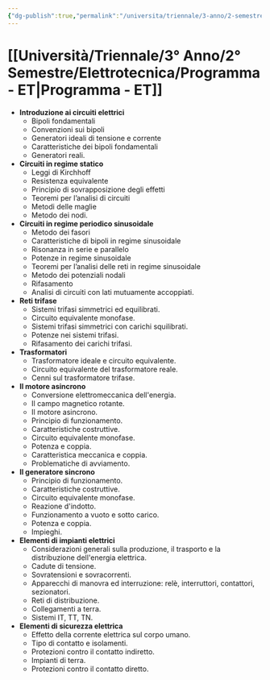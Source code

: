 ```yaml
---
{"dg-publish":true,"permalink":"/universita/triennale/3-anno/2-semestre/elettrotecnica/programma-et/"}
---
```


# [[Università/Triennale/3° Anno/2° Semestre/Elettrotecnica/Programma - ET\|Programma - ET]]

- **Introduzione ai circuiti elettrici**
	- Bipoli fondamentali
	- Convenzioni sui bipoli
	- Generatori ideali di tensione e corrente
	- Caratteristiche dei bipoli fondamentali
	- Generatori reali.
- **Circuiti in regime statico**
	- Leggi di Kirchhoff
	- Resistenza equivalente
	- Principio di sovrapposizione degli effetti
	- Teoremi per l’analisi di circuiti
	- Metodi delle maglie
	- Metodo dei nodi.
- **Circuiti in regime periodico sinusoidale**
	- Metodo dei fasori
	- Caratteristiche di bipoli in regime sinusoidale
	- Risonanza in serie e parallelo
	- Potenze in regime sinusoidale
	- Teoremi per l’analisi delle reti in regime sinusoidale
	- Metodo dei potenziali nodali
	- Rifasamento
	- Analisi di circuiti con lati mutuamente accoppiati.
- **Reti trifase**
	- Sistemi trifasi simmetrici ed equilibrati.
	- Circuito equivalente monofase.
	- Sistemi trifasi simmetrici con carichi squilibrati.
	- Potenze nei sistemi trifasi.
	- Rifasamento dei carichi trifasi.
- **Trasformatori**
	- Trasformatore ideale e circuito equivalente.
	- Circuito equivalente del trasformatore reale.
	- Cenni sul trasformatore trifase.
- **Il motore asincrono**
	- Conversione elettromeccanica dell'energia.
	- Il campo magnetico rotante.
	- Il motore asincrono.
	- Principio di funzionamento.
	- Caratteristiche costruttive.
	- Circuito equivalente monofase.
	- Potenza e coppia.
	- Caratteristica meccanica e coppia.
	- Problematiche di avviamento.
- **Il generatore sincrono**
	- Principio di funzionamento.
	- Caratteristiche costruttive.
	- Circuito equivalente monofase.
	- Reazione d'indotto.
	- Funzionamento a vuoto e sotto carico.
	- Potenza e coppia.
	- Impieghi.
- **Elementi di impianti elettrici**
	- Considerazioni generali sulla produzione, il trasporto e la distribuzione dell'energia elettrica.
	- Cadute di tensione.
	- Sovratensioni e sovracorrenti.
	- Apparecchi di manovra ed interruzione: relè, interruttori, contattori, sezionatori.
	- Reti di distribuzione.
	- Collegamenti a terra.
	- Sistemi IT, TT, TN.
- **Elementi di sicurezza elettrica**
	- Effetto della corrente elettrica sul corpo umano.
	- Tipo di contatto e isolamenti.
	- Protezioni contro il contatto indiretto.
	- Impianti di terra.
	- Protezioni contro il contatto diretto.